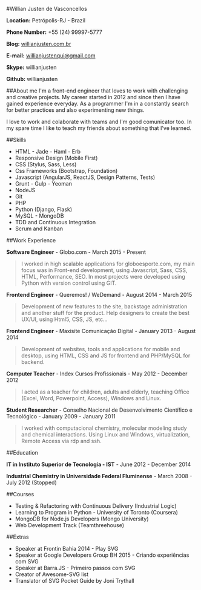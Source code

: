 #Willian Justen de Vasconcellos

**Location:** Petrópolis-RJ - Brazil

**Phone Number:** +55 (24) 99997-5777

**Blog:** [willianjusten.com.br](http://willianjusten.com.br)

**E-mail:** willianjustenqui@gmail.com

**Skype:** willianjusten

**Github:** willianjusten

##About me
I'm a front-end engineer that loves to work with challenging and creative projects. My career started in 2012 and since then I have gained experience everyday. As a programmer I'm in a constantly search for better practices and also experimenting new things.

I love to work and colaborate with teams and I'm good comunicator too. In my spare time I like to teach my friends about something that I've learned.


##Skills

* HTML - Jade - Haml - Erb
* Responsive Design (Mobile First)
* CSS (Stylus, Sass, Less)
* Css Frameworks (Bootstrap, Foundation)
* Javascript (AngularJS, ReactJS, Design Patterns, Tests)
* Grunt - Gulp - Yeoman
* NodeJS
* Git
* PHP
* Python (Django, Flask)
* MySQL - MongoDB
* TDD and Continuous Integration
* Scrum and Kanban

##Work Experience

**Software Engineer** - Globo.com - March 2015 - Present

>I worked in high scalable applications for globoesporte.com, my main focus was in Front-end development, using Javascript, Sass, CSS, HTML, Performance, SEO. In most projects were developed using Python with version control using GIT.

**Frontend Engineer** - Queremos! / WeDemand - August 2014 - March 2015

> Development of new features to the site, backstage administration and another stuff for the product. Help designers to create the best UX/UI, using Html5, CSS, JS, etc...

**Frontend Engineer** - Maxisite Comunicação Digital - January 2013 - August 2014

> Development of websites, tools and applications for mobile and desktop, using HTML, CSS and JS for frontend and PHP/MySQL for backend.

**Computer Teacher** - Index Cursos Profissionais - May 2012 - December 2012

> I acted as a teacher for children, adults and elderly, teaching Office (Excel, Word, Powerpoint, Access), Windows and Linux.

**Student Researcher** - Conselho Nacional de Desenvolvimento Científico e Tecnológico - January 2009 - January 2011

> I worked with computacional chemistry, molecular modeling study and chemical interactions. Using Linux and Windows, virtualization, Remote Access via rdp and ssh.


##Education

**IT in Instituto Superior de Tecnologia - IST** - June 2012 - December 2014

**Industrial Chemistry in Universidade Federal Fluminense** - March 2008 - July 2012 (Stopped)


##Courses

* Testing & Refactoring with Continuous Delivery (Industrial Logic)
* Learning to Program in Python - University of Toronto (Coursera)
* MongoDB for Node.js Developers (Mongo University)
* Web Development Track (Teamthreehouse)

##Extras

* Speaker at Frontin Bahia 2014 - Play SVG
* Speaker at Google Developers Group BH 2015 - Criando experiências com SVG
* Speaker at Barra.JS - Primeiro passos com SVG
* Creator of Awesome-SVG list
* Translator of SVG Pocket Guide by Joni Trythall






